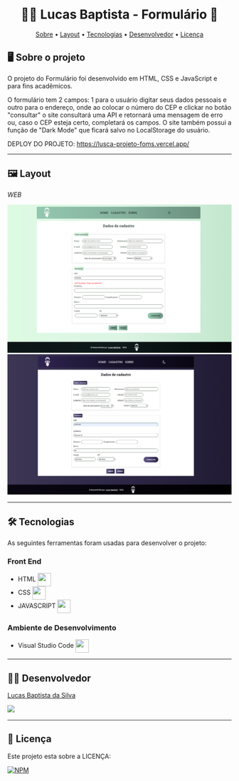 <h1 align="center"> 👨‍💻 Lucas Baptista - Formulário 🚀 </h1>

<p align="center">
 <a href="#-sobre-o-projeto">Sobre</a> •
 <a href="#-layout">Layout</a> • 
 <a href="#-tecnologias">Tecnologias</a> • 
 <a href="#-autor">Desenvolvedor</a> • 
 <a href="#user-content--licença">Licença</a>
</p>

## 🖥️ Sobre o projeto

O projeto do Formulário foi desenvolvido em HTML, CSS e JavaScript e para fins acadêmicos.

O formulário tem 2 campos: 1 para o usuário digitar seus dados pessoais e outro para o endereço, onde ao colocar o número do CEP e clickar no botão "consultar" o site consultará uma API e retornará uma mensagem de erro ou, caso o CEP esteja certo, completará os campos. 
O site também possui a função de "Dark Mode" que ficará salvo no LocalStorage do usuário.


DEPLOY DO PROJETO: https://lusca-projeto-foms.vercel.app/

---

## 🖼️ Layout

_WEB_

![GK1](https://github.com/luscabap/lusca-projeto_formulario/blob/main/assets/Light-Theme.png)
![GK1](https://github.com/luscabap/lusca-projeto_formulario/blob/main/assets/Dark-Theme.png)

---

## 🛠 Tecnologias 

As seguintes ferramentas foram usadas para desenvolver o projeto:

### Front End
- HTML <img align="center" height="30" width="30" src="https://cdn.jsdelivr.net/gh/devicons/devicon/icons/html5/html5-original-wordmark.svg"/>
- CSS  <img align="center" height="30" width="30" src="https://cdn.jsdelivr.net/gh/devicons/devicon/icons/css3/css3-original-wordmark.svg"/>
- JAVASCRIPT <img align="center" height="30" width="30" src="https://cdn.jsdelivr.net/gh/devicons/devicon/icons/javascript/javascript-original.svg" />
          
          
### Ambiente de Desenvolvimento
- Visual Studio Code <img align="center" height="30" width="30" src="https://cdn.jsdelivr.net/gh/devicons/devicon/icons/vscode/vscode-original-wordmark.svg"/>

---

## 👨‍🎓 Desenvolvedor

<a href="https://www.linkedin.com/in/lucas-baptista-da-silva-133779233/">
Lucas Baptista da Silva</a>

<br/>

<a href = "mailto:lucasbaptistasilva.dev@gmail.com"><img src="https://img.shields.io/badge/-Gmail-%23333?style=for-the-badge&logo=gmail&logoColor=white"  target="_blank"></a>

---

## 📝 Licença

Este projeto esta sobre a LICENÇA:

[![NPM](https://img.shields.io/npm/l/react)](https://github.com/luscabap/lusca-projeto_formulario/blob/main/LICENCE)
